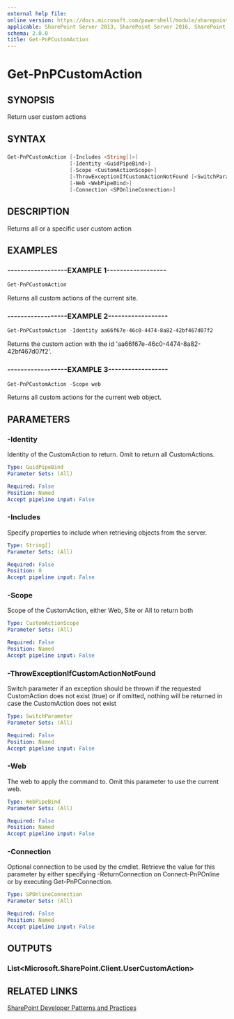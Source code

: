 ```yaml
---
external help file:
online version: https://docs.microsoft.com/powershell/module/sharepoint-pnp/get-pnpcustomaction
applicable: SharePoint Server 2013, SharePoint Server 2016, SharePoint Server 2019, SharePoint Online
schema: 2.0.0
title: Get-PnPCustomAction
---
```


# Get-PnPCustomAction

## SYNOPSIS
Return user custom actions

## SYNTAX 

### 
```powershell
Get-PnPCustomAction [-Includes <String[]>]
                    [-Identity <GuidPipeBind>]
                    [-Scope <CustomActionScope>]
                    [-ThrowExceptionIfCustomActionNotFound [<SwitchParameter>]]
                    [-Web <WebPipeBind>]
                    [-Connection <SPOnlineConnection>]
```

## DESCRIPTION
Returns all or a specific user custom action

## EXAMPLES

### ------------------EXAMPLE 1------------------
```powershell
Get-PnPCustomAction
```

Returns all custom actions of the current site.

### ------------------EXAMPLE 2------------------
```powershell
Get-PnPCustomAction -Identity aa66f67e-46c0-4474-8a82-42bf467d07f2
```

Returns the custom action with the id 'aa66f67e-46c0-4474-8a82-42bf467d07f2'.

### ------------------EXAMPLE 3------------------
```powershell
Get-PnPCustomAction -Scope web
```

Returns all custom actions for the current web object.

## PARAMETERS

### -Identity
Identity of the CustomAction to return. Omit to return all CustomActions.

```yaml
Type: GuidPipeBind
Parameter Sets: (All)

Required: False
Position: Named
Accept pipeline input: False
```

### -Includes
Specify properties to include when retrieving objects from the server.

```yaml
Type: String[]
Parameter Sets: (All)

Required: False
Position: 0
Accept pipeline input: False
```

### -Scope
Scope of the CustomAction, either Web, Site or All to return both

```yaml
Type: CustomActionScope
Parameter Sets: (All)

Required: False
Position: Named
Accept pipeline input: False
```

### -ThrowExceptionIfCustomActionNotFound
Switch parameter if an exception should be thrown if the requested CustomAction does not exist (true) or if omitted, nothing will be returned in case the CustomAction does not exist

```yaml
Type: SwitchParameter
Parameter Sets: (All)

Required: False
Position: Named
Accept pipeline input: False
```

### -Web
The web to apply the command to. Omit this parameter to use the current web.

```yaml
Type: WebPipeBind
Parameter Sets: (All)

Required: False
Position: Named
Accept pipeline input: False
```

### -Connection
Optional connection to be used by the cmdlet. Retrieve the value for this parameter by either specifying -ReturnConnection on Connect-PnPOnline or by executing Get-PnPConnection.

```yaml
Type: SPOnlineConnection
Parameter Sets: (All)

Required: False
Position: Named
Accept pipeline input: False
```

## OUTPUTS

### List<Microsoft.SharePoint.Client.UserCustomAction>

## RELATED LINKS

[SharePoint Developer Patterns and Practices](https://aka.ms/sppnp)